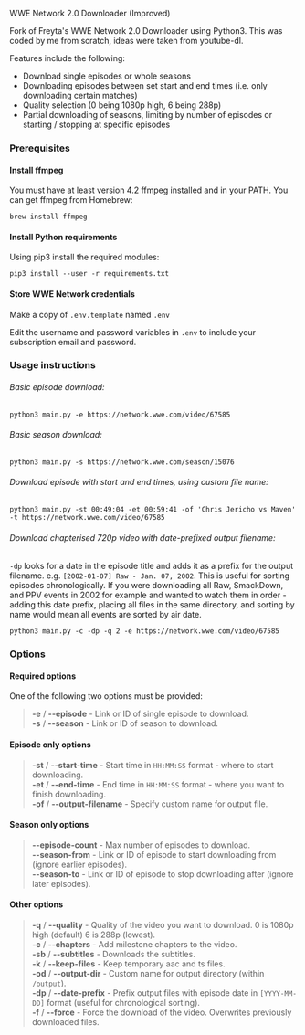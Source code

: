WWE Network 2.0 Downloader (Improved)

Fork of Freyta's WWE Network 2.0 Downloader using Python3. This was coded by me from scratch, ideas were taken from youtube-dl.

Features include the following:
- Download single episodes or whole seasons
- Downloading episodes between set start and end times (i.e. only downloading certain matches)
- Quality selection (0 being 1080p high, 6 being 288p)
- Partial downloading of seasons, limiting by number of episodes or starting / stopping at specific episodes

### Prerequisites

#### Install ffmpeg
You must have at least version 4.2 ffmpeg installed and in your PATH. You can get ffmpeg from Homebrew:

`brew install ffmpeg`

#### Install Python requirements
Using pip3 install the required modules:

`pip3 install --user -r requirements.txt`

#### Store WWE Network credentials
Make a copy of `.env.template` named `.env`

Edit the username and password variables in `.env` to include your subscription email and password.

### Usage instructions

###### Basic episode download:

`python3 main.py -e https://network.wwe.com/video/67585`

###### Basic season download:

`python3 main.py -s https://network.wwe.com/season/15076`

###### Download episode with start and end times, using custom file name:

`python3 main.py -st 00:49:04 -et 00:59:41 -of 'Chris Jericho vs Maven' -t https://network.wwe.com/video/67585`

###### Download chapterised 720p video with date-prefixed output filename:

`-dp` looks for a date in the episode title and adds it as a prefix for the output filename. e.g. `[2002-01-07] Raw - Jan. 07, 2002`. This is useful for sorting episodes chronologically. If you were downloading all Raw, SmackDown, and PPV events in 2002 for example and wanted to watch them in order - adding this date prefix, placing all files in the same directory, and sorting by name would mean all events are sorted by air date. 

`python3 main.py -c -dp -q 2 -e https://network.wwe.com/video/67585`

### Options

#### Required options

One of the following two options must be provided:
> **-e** / **--episode** - Link or ID of single episode to download.\
> **-s** / **--season** - Link or ID of season to download.

#### Episode only options
> **-st** / **--start-time** - Start time in `HH:MM:SS` format - where to start downloading.\
> **-et** / **--end-time** - End time in `HH:MM:SS` format - where you want to finish downloading.\
> **-of** / **--output-filename** - Specify custom name for output file.

#### Season only options
> **--episode-count** - Max number of episodes to download.\
> **--season-from** - Link or ID of episode to start downloading from (ignore earlier episodes).\
> **--season-to** - Link or ID of episode to stop downloading after (ignore later episodes).

#### Other options
> **-q** / **--quality** - Quality of the video you want to download. 0 is 1080p high (default) 6 is 288p (lowest).\
> **-c** / **--chapters** - Add milestone chapters to the video.\
> **-sb** / **--subtitles** - Downloads the subtitles.\
> **-k** / **--keep-files** - Keep temporary aac and ts files.\
> **-od** / **--output-dir** - Custom name for output directory (within `/output`).\
> **-dp** / **--date-prefix** - Prefix output files with episode date in `[YYYY-MM-DD]` format (useful for chronological sorting).\
> **-f** / **--force** - Force the download of the video. Overwrites previously downloaded files.



